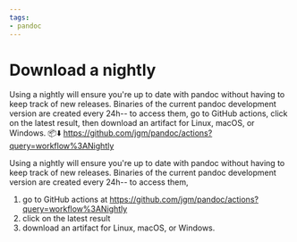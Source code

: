 ```yaml
---
tags:
- pandoc
---
```

# Download a nightly

Using a nightly will ensure you're up to date with pandoc without
having to keep track of new releases. Binaries of the current
pandoc development version are created every 24h-- to access them,
go to GitHub actions, click on the latest result, then download an
artifact for Linux, macOS, or Windows. 📦⬇️
https://github.com/jgm/pandoc/actions?query=workflow%3ANightly

<!-- alternative version -->

Using a nightly will ensure you're up to date with pandoc without
having to keep track of new releases. Binaries of the current
pandoc development version are created every 24h-- to access them,

1. go to GitHub actions at 
   https://github.com/jgm/pandoc/actions?query=workflow%3ANightly
2. click on the latest result
3. download an artifact for Linux, macOS, or Windows.
